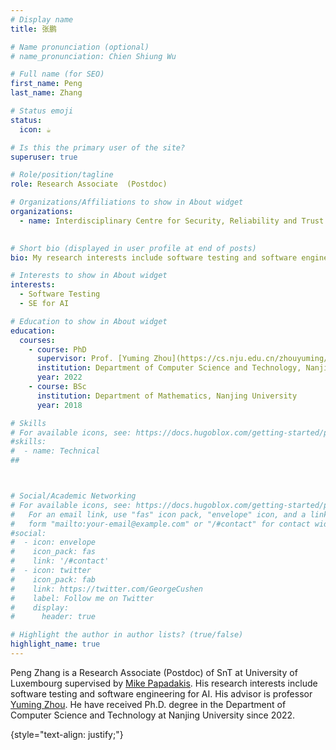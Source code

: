 ```yaml
---
# Display name
title: 张鹏

# Name pronunciation (optional)
# name_pronunciation: Chien Shiung Wu

# Full name (for SEO)
first_name: Peng
last_name: Zhang

# Status emoji
status:
  icon: ☕️

# Is this the primary user of the site?
superuser: true

# Role/position/tagline
role: Research Associate  (Postdoc)

# Organizations/Affiliations to show in About widget
organizations:
  - name: Interdisciplinary Centre for Security, Reliability and Trust at University of Luxembourg
  

# Short bio (displayed in user profile at end of posts)
bio: My research interests include software testing and software engineering for AI.

# Interests to show in About widget
interests:
  - Software Testing
  - SE for AI

# Education to show in About widget
education:
  courses:
    - course: PhD
      supervisor: Prof. [Yuming Zhou](https://cs.nju.edu.cn/zhouyuming/index.htm)
      institution: Department of Computer Science and Technology, Nanjing University
      year: 2022
    - course: BSc
      institution: Department of Mathematics, Nanjing University
      year: 2018

# Skills
# For available icons, see: https://docs.hugoblox.com/getting-started/page-builder/#icons
#skills:
#  - name: Technical
##



# Social/Academic Networking
# For available icons, see: https://docs.hugoblox.com/getting-started/page-builder/#icons
#   For an email link, use "fas" icon pack, "envelope" icon, and a link in the
#   form "mailto:your-email@example.com" or "/#contact" for contact widget.
#social:
#  - icon: envelope
#    icon_pack: fas
#    link: '/#contact'
#  - icon: twitter
#    icon_pack: fab
#    link: https://twitter.com/GeorgeCushen
#    label: Follow me on Twitter
#    display:
#      header: true

# Highlight the author in author lists? (true/false)
highlight_name: true
---
```


Peng Zhang is a Research Associate (Postdoc) of SnT at University of Luxembourg supervised by [Mike Papadakis](https://mpapad.github.io/). His research interests include software testing and software engineering for AI. His advisor is professor [Yuming Zhou](https://cs.nju.edu.cn/zhouyuming/index.htm). He have received Ph.D. degree in the Department of Computer Science and Technology at Nanjing University since 2022.

{style="text-align: justify;"}
